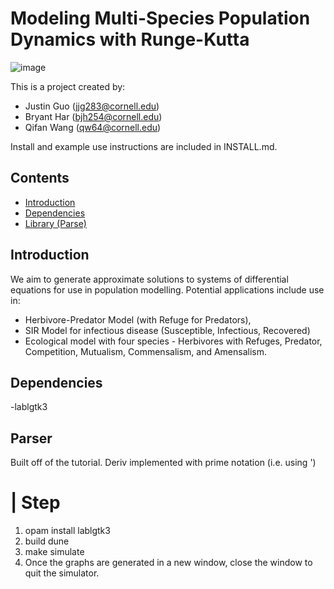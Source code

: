 
# Modeling Multi-Species Population Dynamics with Runge-Kutta
![image](files/Users/jzhang/Desktop/Isolated.png)


This is a project created by:
- Justin Guo (jjg283@cornell.edu)
- Bryant Har (bjh254@cornell.edu)
- Qifan Wang (qw64@cornell.edu)


Install and example use instructions are included in INSTALL.md.

## Contents
- [Introduction](#introduction)
- [Dependencies](#dependencies) 
- [Library (Parse)](#parser) 

## Introduction
We aim to generate approximate solutions to systems of differential equations for use in population modelling. Potential applications include use in: 
- Herbivore-Predator Model (with Refuge for Predators),
- SIR Model for infectious disease (Susceptible, Infectious, Recovered)
- Ecological model with four species - Herbivores with Refuges, Predator, Competition, Mutualism, Commensalism, and Amensalism.


## Dependencies
-lablgtk3


## Parser
Built off of the tutorial. Deriv implemented with prime notation (i.e. using ')


# | Step
1. opam install lablgtk3
2. build dune
3. make simulate
4. Once the graphs are generated in a new window, close the window to quit the simulator.

